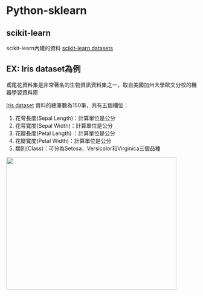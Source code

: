 # Python-sklearn

## scikit-learn
scikit-learn內建的資料
[scikit-learn datasets](https://scikit-learn.org/stable/datasets/toy_dataset.html)

## EX: Iris dataset為例
鳶尾花資料集是非常著名的生物資訊資料集之一，取自美國加州大學歐文分校的機器學習資料庫

[Iris dataset](http://archive.ics.uci.edu/ml/datasets/Iris)
資料的總筆數為150筆，共有五個欄位：

1. 花萼長度(Sepal Length)：計算單位是公分
2. 花萼寬度(Sepal Width)：計算單位是公分
3. 花瓣長度(Petal Length) ：計算單位是公分
4. 花瓣寬度(Petal Width)：計算單位是公分
5. 類別(Class)：可分為Setosa，Versicolor和Virginica三個品種


<img width="450" height="350" src="https://github.com/EmiliaWANG1113/Python/blob/main/Python-sklearn/post3-3.jpg"/>
